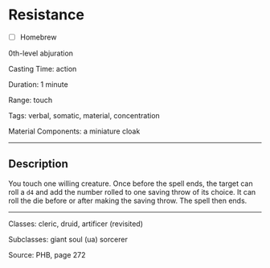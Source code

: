 # Resistance

- [ ] Homebrew

0th-level abjuration

Casting Time: action

Duration: 1 minute

Range: touch

Tags: verbal, somatic, material, concentration

Material Components: a miniature cloak

---

## Description
You touch one willing creature. Once before the spell ends, the target can roll a `d4` and add the number rolled to one saving throw of its choice. It can roll the die before or after making the saving throw. The spell then ends.

---

Classes: cleric, druid, artificer (revisited)

Subclasses: giant soul (ua) sorcerer

Source: PHB, page 272
